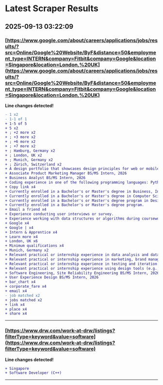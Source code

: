 # Latest Scraper Results

## 2025-09-13 03:22:09

### [https://www.google.com/about/careers/applications/jobs/results/?src=Online/Google%20Website/ByF&distance=50&employment_type=INTERN&company=Fitbit&company=Google&location=Singapore&location=London,%20UK](https://www.google.com/about/careers/applications/jobs/results/?src=Online/Google%20Website/ByF&distance=50&employment_type=INTERN&company=Fitbit&company=Google&location=Singapore&location=London,%20UK)

**Line changes detected!**

```diff
- 1 x2
- 1‑1 of 1
+ 1‑5 of 5
+ 5 x2
+ ; +2 more x2
+ ; +3 more x2
+ ; +6 more x2
+ ; +7 more x2
+ ; Hamburg, Germany x2
+ ; London, UK x2
+ ; Munich, Germany x2
+ ; Zürich, Switzerland x2
+ A design portfolio that showcases design principles for web or mobile platforms.
+ Associate Product Marketing Manager BS/MS Intern, 2026
+ Business Analyst BS/MS Intern, 2026
+ Coding experience in one of the following programming languages: Python, C, C++, Java, JavaScript.
+ Copy link x4
+ Currently enrolled in a Bachelor's or Master's degree in Business, Information Systems or Data Analytics or a related field in the EMEA region.
+ Currently enrolled in a Bachelor's or Master's degree in Computer Science or a related technical field in the EMEA region.
+ Currently enrolled in a Bachelor's or Master's degree program in Design, Human-Computer Interaction (HCI), Product Design, Visual Communication, Interaction Design or a related field in the EMEA region.
+ Currently enrolled in a Bachelor's or Master's degree program.
+ Email a friend x4
+ Experience conducting user interviews or survey.
+ Experience working with data structures or algorithms during coursework/projects, research, internships, or practical experience in school or work (e.g. open-source coding).
+ Google x4
+ Google | x4
+ Intern & Apprentice x4
+ Learn more x4
+ London, UK x6
+ Minimum qualifications x4
+ Munich, Germany x2
+ Relevant practical or internship experience in data analysis and data presentation.
+ Relevant practical or internship experience in marketing, brand management, strategy consulting, marketing agency,  technology, or a related field through full time roles, internships, projects, or academic classes.
+ Relevant practical or internship experience in testing and iteration.
+ Relevant practical or internship experience using design tools (e.g., Figma, Photoshop, Illustrator, Sketch, InVisio, Principle, After Effects, Framer Studio etc.).
+ Software Engineering, Site Reliability Engineering BS/MS Intern, 2026
+ User Experience Design BS/MS Intern, 2026
+ bar_chart x4
+ corporate_fare x4
+ email x4
- job matched x2
+ jobs matched x2
+ link x4
+ place x4
+ share x4
```

---
### [https://www.drw.com/work-at-drw/listings?filterType=keyword&value=software](https://www.drw.com/work-at-drw/listings?filterType=keyword&value=software)

**Line changes detected!**

```diff
+ Singapore
+ Software Developer (C++)
```

---
